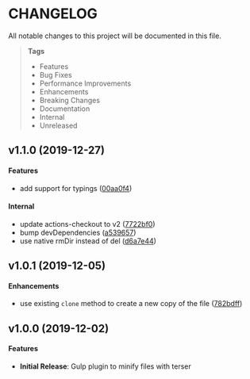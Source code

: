 # CHANGELOG

All notable changes to this project will be documented in this file.

> **Tags**
>
> - Features
> - Bug Fixes
> - Performance Improvements
> - Enhancements
> - Breaking Changes
> - Documentation
> - Internal
> - Unreleased

## v1.1.0 (2019-12-27)

#### Features

- add support for typings ([00aa0f4](https://github.com/sibiraj-s/gulp-plugin-terser/commit/00aa0f4))

#### Internal

- update actions-checkout to v2 ([7722bf0](https://github.com/sibiraj-s/gulp-plugin-terser/commit/7722bf0))
- bump devDependencies ([a539657](https://github.com/sibiraj-s/gulp-plugin-terser/commit/a539657))
- use native rmDir instead of del ([d6a7e44](https://github.com/sibiraj-s/gulp-plugin-terser/commit/d6a7e44))

## v1.0.1 (2019-12-05)

#### Enhancements

- use existing `clone` method to create a new copy of the file ([782bdff](https://github.com/sibiraj-s/gulp-plugin-terser/commit/782bdff))

## v1.0.0 (2019-12-02)

#### Features

- **Initial Release**: Gulp plugin to minify files with terser
